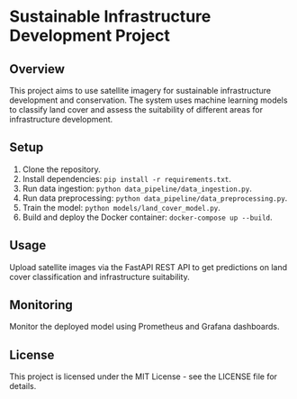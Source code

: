 
# Sustainable Infrastructure Development Project

## Overview
This project aims to use satellite imagery for sustainable infrastructure development and conservation. The system uses machine learning models to classify land cover and assess the suitability of different areas for infrastructure development.

## Setup
1. Clone the repository.
2. Install dependencies: `pip install -r requirements.txt`.
3. Run data ingestion: `python data_pipeline/data_ingestion.py`.
4. Run data preprocessing: `python data_pipeline/data_preprocessing.py`.
5. Train the model: `python models/land_cover_model.py`.
6. Build and deploy the Docker container: `docker-compose up --build`.

## Usage
Upload satellite images via the FastAPI REST API to get predictions on land cover classification and infrastructure suitability.

## Monitoring
Monitor the deployed model using Prometheus and Grafana dashboards.

## License
This project is licensed under the MIT License - see the LICENSE file for details.

